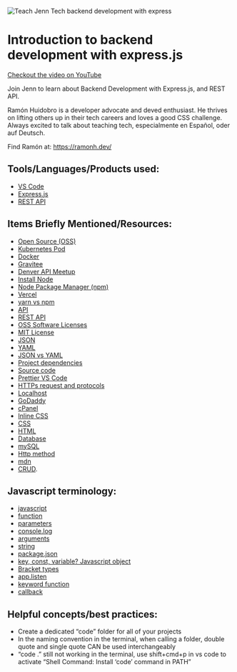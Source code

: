 ![Teach Jenn Tech backend development with express](https://user-images.githubusercontent.com/77285384/208787167-384cef36-cad7-4ea0-bbf7-463a7ae253e5.png)


# Introduction to backend development with express.js

[Checkout the video on YouTube](https://youtu.be/NLbSYsgckd0) 

Join Jenn to learn about Backend Development with Express.js, and REST API. 

Ramón Huidobro is a developer advocate and deved enthusiast. He thrives on lifting others up in their tech careers and loves a good CSS challenge. Always excited to talk about teaching tech, especialmente en Español, oder auf Deutsch.

Find Ramón at: https://ramonh.dev/

## Tools/Languages/Products used:
- [VS Code](https://code.visualstudio.com/)
- [Express.js](https://expressjs.com/)
- [REST API](https://www.redhat.com/en/topics/api/what-is-a-rest-api)

## Items Briefly Mentioned/Resources:
- [Open Source (OSS)](https://opensource.com/resources/what-open-source)
- [Kubernetes Pod](https://kubernetes.io/docs/concepts/workloads/pods/)
- [Docker](https://www.docker.com/)
- [Gravitee](https://www.gravitee.io/)
- [Denver API Meetup](https://www.meetup.com/denver-apis-meetup-group/)
- [Install Node](https://nodejs.org/en/download/)
- [Node Package Manager (npm)](https://www.npmjs.com/)
- [Vercel](https://vercel.com/)
- [yarn vs npm](https://www.knowledgehut.com/blog/web-development/yarn-vs-npm)
- [API](https://en.wikipedia.org/wiki/API)
- [REST API](https://www.techtarget.com/searchapparchitecture/definition/RESTful-API)
- [OSS Software Licenses](https://opensource.org/licenses)
- [MIT License](https://opensource.org/licenses/MIT)
- [JSON](https://www.w3schools.com/whatis/whatis_json.asp)
- [YAML](https://www.cloudbees.com/blog/yaml-tutorial-everything-you-need-get-started)
- [JSON vs YAML](https://builtin.com/software-engineering-perspectives/yaml-vs-json)
- [Project dependencies](https://blog.bitsrc.io/everything-you-ever-wanted-to-know-but-were-afraid-to-ask-about-javascript-dependencies-175220f0dcfb)
- [Source code](https://www.washington.edu/research/glossary/source-code-and-object-code/)
- [Prettier VS Code](https://marketplace.visualstudio.com/items?itemName=esbenp.prettier-vscode)
- [HTTPs request and protocols](https://developer.mozilla.org/en-US/docs/Web/HTTP/Overview)
- [Localhost](https://whatismyipaddress.com/localhost)
- [GoDaddy](https://themeisle.com/blog/what-is-godaddy/)
- [cPanel](https://cpanel.net/)
- [Inline CSS](https://www.w3schools.com/html/html_css.asp)
- [CSS](https://developer.mozilla.org/en-US/docs/Learn/CSS/First_steps/What_is_CSS)
- [HTML](https://www.hostinger.com/tutorials/what-is-html)
- [Database](https://www.techtarget.com/searchdatamanagement/definition/database)
- [mySQL](https://dev.mysql.com/doc/refman/5.7/en/what-is-mysql.html)
- [Http method](https://doc.oroinc.com/api/http-methods/#:~:text=The%20primary%20or%20most%20commonly,they%20are%20utilized%20less%20frequently)
- [mdn](https://developer.mozilla.org/en-US/)
- [CRUD](https://www.freecodecamp.org/news/learn-crud-operations-in-javascript-by-building-todo-app/#:~:text=CRUD%20is%20a%20type%20of,update%20tasks%2C%20or%20delete%20tasks).

## Javascript terminology:
- [javascript](https://developer.mozilla.org/en-US/docs/Web/JavaScript)
- [function](https://developer.mozilla.org/en-US/docs/Web/JavaScript/Guide/Functions)
- [parameters](https://developer.mozilla.org/en-US/docs/Web/JavaScript/Reference/Functions/Default_parameters)
- [console.log](https://developer.mozilla.org/en-US/docs/Web/API/console/log)
- [arguments](https://developer.mozilla.org/en-US/docs/Web/JavaScript/Reference/Functions/arguments)
- [string](https://developer.mozilla.org/en-US/docs/Web/JavaScript/Reference/Global_Objects/String)
- [package.json](https://docs.npmjs.com/cli/v9/configuring-npm/package-json)
- [key, const, variable? Javascript object](https://www.w3schools.com/js/js_objects.asp)
- [Bracket types](https://www.servicenowelite.com/blog/2013/12/9/javascript-brackets)
- [app.listen](https://www.geeksforgeeks.org/express-js-app-listen-function/)
- [keyword function](https://docs.progress.com/bundle/abl-reference/page/KEYWORD-function.html)
- [callback](https://nodejs.org/en/knowledge/getting-started/control-flow/what-are-callbacks/)

## Helpful concepts/best practices:

- Create a dedicated “code” folder for all of your projects
- In the naming convention in the terminal, when calling a folder, double quote and single quote CAN be used interchangeably
- “code .” still not working in the  terminal, use shift+cmd+p in vs code to activate “Shell Command: Install ‘code’ command in PATH”
